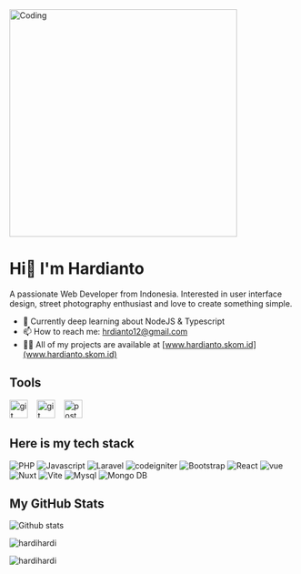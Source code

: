 <img aligh="right" alt="Coding" width="400" src="https://camo.githubusercontent.com/cae12fddd9d6982901d82580bdf321d81fb299141098ca1c2d4891870827bf17/68747470733a2f2f6d69726f2e6d656469756d2e636f6d2f6d61782f313336302f302a37513379765349765f7430696f4a2d5a2e676966" >

<h1>Hi👋 I'm Hardianto</h1>
<p>A passionate Web Developer from Indonesia. Interested in user interface design, street photography enthusiast and love to create something simple.</p>

- 📖 Currently deep learning about NodeJS & Typescript
- 📫 How to reach me: hrdianto12@gmail.com
- 👨‍💻 All of my projects are available at [www.hardianto.skom.id](www.hardianto.skom.id)

## Tools
<span>
<img src="https://www.vectorlogo.zone/logos/visualstudio_code/visualstudio_code-icon.svg" alt="git" height="32px" title="Git" />
</span>&nbsp;&nbsp;
<span>
<img src="https://www.vectorlogo.zone/logos/git-scm/git-scm-icon.svg" alt="git" height="32px" title="Git" />
</span>&nbsp;&nbsp;
<span>
<img src="https://www.vectorlogo.zone/logos/getpostman/getpostman-icon.svg" alt="postman" height="32px" title="Postman" />
</span>


## Here is my tech stack
![PHP](https://img.shields.io/badge/php-ffffff?style=for-the-badge&logo=php&logoColor=black)
![Javascript](https://img.shields.io/badge/javascript-ffffff?style=for-the-badge&logo=javascript&logoColor=black)
![Laravel](https://img.shields.io/badge/Laravel-ffffff?style=for-the-badge&logo=laravel&logoColor=black)
![codeigniter](https://img.shields.io/badge/codeigniter-ffffff?style=for-the-badge&logo=codeigniter&logoColor=black)
![Bootstrap](https://img.shields.io/badge/Bootstrap-ffffff?style=for-the-badge&logo=bootstrap&logoColor=black)
![React](https://img.shields.io/badge/React-ffffff?style=for-the-badge&logo=react&logoColor=black)
![vue](https://img.shields.io/badge/vue-ffffff?style=for-the-badge&logo=vue.js&logoColor=black)
![Nuxt](https://img.shields.io/badge/nuxt-ffffff?style=for-the-badge&logo=nuxt.js&logoColor=black)
![Vite](https://img.shields.io/badge/vite-ffffff?style=for-the-badge&logo=vite&logoColor=black)
![Mysql](https://img.shields.io/badge/msql-ffffff?style=for-the-badge&logo=mysql&logoColor=black)
![Mongo DB](https://img.shields.io/badge/mongodb-ffffff?style=for-the-badge&logo=mongodb&logoColor=black)


## My GitHub Stats
![Github stats](https://github-readme-stats.vercel.app/api?username=Hardihardi&show_icons=true&include_all_commits=true&hide_border=true&bg_color=fff&icon_color=106eea&title_color=106eea&text_color=000&custom_title=My+Github+Stats)
<p><img align="center" src="https://github-readme-stats.vercel.app/api/top-langs?username=hardihardi&show_icons=true&locale=en&layout=compact" alt="hardihardi" /></p>
<p><img align="center" src="https://github-readme-streak-stats.herokuapp.com/?user=hardihardi&" alt="hardihardi" /></p>
<ul style="font-family:'Gill Sans', 'Gill Sans MT', Calibri, 'Trebuchet MS', sans-serif;">
